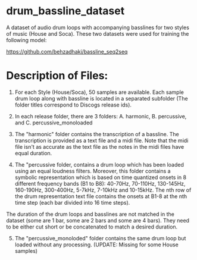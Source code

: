 # drum_bassline_dataset
A dataset of audio drum loops with accompanying basslines for two styles of music (House and Soca). These two datasets were used for training the following model:

https://github.com/behzadhaki/bassline_seq2seq


# Description of Files:

1. For each Style (House/Soca), 50 samples are available. Each sample drum loop along with bassline is located in a separated subfolder (The folder titles correspond to Discogs release ids). 

2. In each release folder, there are 3 folders: A. harmonic, B. percussive, and C. percussive_monoloaded
3. The "harmonic" folder contains the transcription of a bassline. The transcription is provided as a text file and a midi file. Note that the midi file isn't as accurate as the text file as the notes in the midi files have equal duration.
4. The "percussive folder, contains a drum loop which has been loaded using an equal loudness filters. Moreover, this folder contains a symbolic representation which is based on time quantized onsets in 8 different frequency bands (B1 to B8): 40-70Hz, 70-110Hz, 130-145Hz, 160-190Hz, 300-400Hz, 5-7kHz, 7-10kHz and 10-15kHz. The nth row of the drum representation text file contains the onsets at B1-8 at the nth time step (each bar divided into 16 time steps).

The duration of the drum loops and basslines are not matched in the dataset (some are 1 bar, some are 2 bars and some are 4 bars). They need to be either cut short or be concatenated to match a desired duration.

5. The "percussive_monoloded" folder contains the same drum loop but loaded without any processing. (UPDATE: Missing for some House samples)


